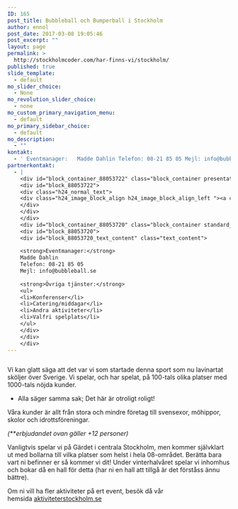 ```yaml
---
ID: 165
post_title: Bubbleball och Bumperball i Stockholm
author: ennol
post_date: 2017-03-08 19:05:46
post_excerpt: ""
layout: page
permalink: >
  http://stockholmcoder.com/har-finns-vi/stockholm/
published: true
slide_template:
  - default
mo_slider_choice:
  - None
mo_revolution_slider_choice:
  - none
mo_custom_primary_navigation_menu:
  - default
mo_primary_sidebar_choice:
  - default
mo_description:
  - ""
kontakt:
  - ' Eventmanager:   Madde Dahlin Telefon: 08-21 85 05 Mejl: info@bubbleball.se  Övriga tjänster: Konferenser Catering/middagar Andra aktiviteter Valfri spelplats'
partnerkontakt:
  - |
    <div id="block_container_88053722" class="block_container presentation_image_block">
    <div id="block_88053722">
    <div class="h24_normal_text">
    <div class="h24_image_block_align h24_image_block_align_left "><a class="h24-js-iv" title="" href="http://dst15js82dk7j.cloudfront.net/183390/48383926-ZMjAp.jpg"><img id="block_img_88053722" class="presentation_image_block_image" title="" src="http://dst15js82dk7j.cloudfront.net/183390/48383925-C4m1n.jpg" alt="" /></a></div>
    </div>
    </div>
    </div>
    <div id="block_container_88053720" class="block_container standard_text_block text_block">
    <div id="block_88053720">
    <div id="block_88053720_text_content" class="text_content">
    
    <strong>Eventmanager:</strong>
    Madde Dahlin
    Telefon: 08-21 85 05
    Mejl: info@bubbleball.se
    
    <strong>Övriga tjänster:</strong>
    <ul>
    <li>Konferenser</li>
    <li>Catering/middagar</li>
    <li>Andra aktiviteter</li>
    <li>Valfri spelplats</li>
    </ul>
    </div>
    </div>
    </div>
---
```

<div id="block_container_88053719" class="block_container h24_block_heading">
<div id="block_88053719">
<div class="big_heading_block">
<div id="block_88053719_text_content" class=""><a class="h24-js-iv" title="" href="http://dst15js82dk7j.cloudfront.net/183390/49434591-HV9Kq.jpg"><img id="block_img_89195420" class="presentation_image_block_image" title="" src="http://dst15js82dk7j.cloudfront.net/183390/49434590-2lzLk.jpg" alt="" /></a></div>
</div>
</div>
</div>
<div id="block_container_89195419" class="block_container standard_text_block text_block">
<div id="block_89195419">
<div id="block_89195419_text_content" class="text_content">

Vi kan glatt säga att det var vi som startade denna sport som nu lavinartat sköljer över Sverige. Vi spelar, och har spelat, på 100-tals olika platser med 1000-tals nöjda kunder.
- Alla säger samma sak; Det här är otroligt roligt!

Våra kunder är allt från stora och mindre företag till svensexor, möhippor, skolor och idrottsföreningar.

<em>(**erbjudandet ovan gäller +12 personer)</em>

Vanligtvis spelar vi på Gärdet i centrala Stockholm, men kommer självklart ut med bollarna till vilka platser som helst i hela 08-området. Berätta bara vart ni befinner er så kommer vi dit! Under vinterhalvåret spelar vi inhomhus och bokar då en hall för detta (har ni en hall att tillgå är det förståss ännu bättre).

Om ni vill ha fler aktiviteter på ert event, besök då vår hemsida <a href="http://www.aktiviteterstockholm.se/" target="_blank">aktiviteterstockholm.se</a>

</div>
</div>
</div>
